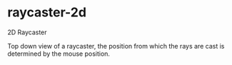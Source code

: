 # raycaster-2d
2D Raycaster

Top down view of a raycaster, the position from which the rays are cast is determined by the mouse position.
